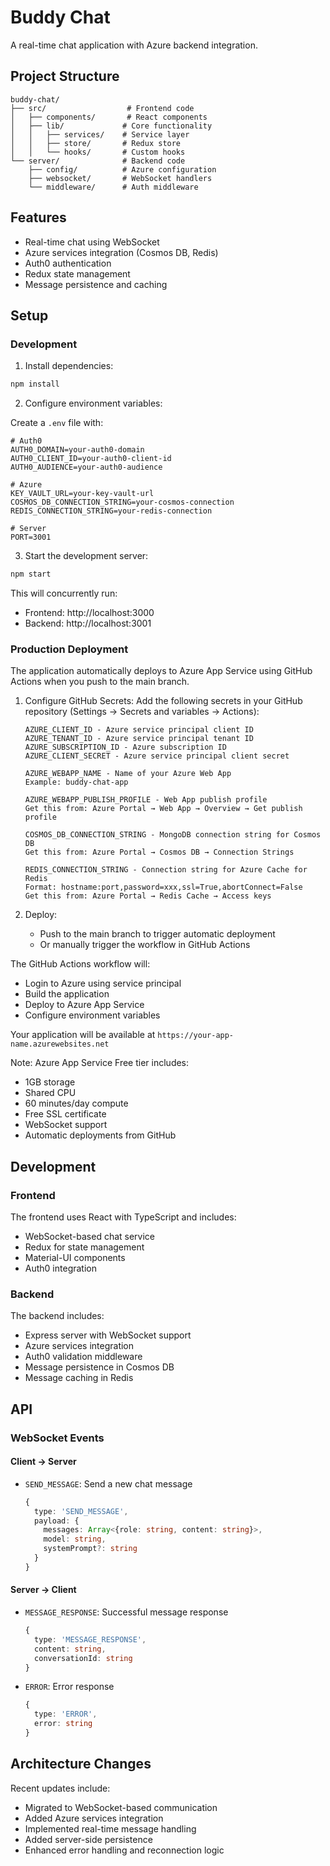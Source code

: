 # Buddy Chat

A real-time chat application with Azure backend integration.

## Project Structure

```
buddy-chat/
├── src/                  # Frontend code
│   ├── components/       # React components
│   ├── lib/             # Core functionality
│   │   ├── services/    # Service layer
│   │   ├── store/       # Redux store
│   │   └── hooks/       # Custom hooks
└── server/              # Backend code
    ├── config/          # Azure configuration
    ├── websocket/       # WebSocket handlers
    └── middleware/      # Auth middleware
```

## Features

- Real-time chat using WebSocket
- Azure services integration (Cosmos DB, Redis)
- Auth0 authentication
- Redux state management
- Message persistence and caching

## Setup

### Development

1. Install dependencies:
```bash
npm install
```

2. Configure environment variables:

Create a `.env` file with:
```
# Auth0
AUTH0_DOMAIN=your-auth0-domain
AUTH0_CLIENT_ID=your-auth0-client-id
AUTH0_AUDIENCE=your-auth0-audience

# Azure
KEY_VAULT_URL=your-key-vault-url
COSMOS_DB_CONNECTION_STRING=your-cosmos-connection
REDIS_CONNECTION_STRING=your-redis-connection

# Server
PORT=3001
```

3. Start the development server:
```bash
npm start
```

This will concurrently run:
- Frontend: http://localhost:3000
- Backend: http://localhost:3001

### Production Deployment

The application automatically deploys to Azure App Service using GitHub Actions when you push to the main branch.

1. Configure GitHub Secrets:
   Add the following secrets in your GitHub repository (Settings → Secrets and variables → Actions):

   ```
   AZURE_CLIENT_ID - Azure service principal client ID
   AZURE_TENANT_ID - Azure service principal tenant ID
   AZURE_SUBSCRIPTION_ID - Azure subscription ID
   AZURE_CLIENT_SECRET - Azure service principal client secret

   AZURE_WEBAPP_NAME - Name of your Azure Web App
   Example: buddy-chat-app

   AZURE_WEBAPP_PUBLISH_PROFILE - Web App publish profile
   Get this from: Azure Portal → Web App → Overview → Get publish profile

   COSMOS_DB_CONNECTION_STRING - MongoDB connection string for Cosmos DB
   Get this from: Azure Portal → Cosmos DB → Connection Strings

   REDIS_CONNECTION_STRING - Connection string for Azure Cache for Redis
   Format: hostname:port,password=xxx,ssl=True,abortConnect=False
   Get this from: Azure Portal → Redis Cache → Access keys
   ```

2. Deploy:
   - Push to the main branch to trigger automatic deployment
   - Or manually trigger the workflow in GitHub Actions

The GitHub Actions workflow will:
- Login to Azure using service principal
- Build the application
- Deploy to Azure App Service
- Configure environment variables

Your application will be available at `https://your-app-name.azurewebsites.net`

Note: Azure App Service Free tier includes:
- 1GB storage
- Shared CPU
- 60 minutes/day compute
- Free SSL certificate
- WebSocket support
- Automatic deployments from GitHub

## Development

### Frontend

The frontend uses React with TypeScript and includes:
- WebSocket-based chat service
- Redux for state management
- Material-UI components
- Auth0 integration

### Backend

The backend includes:
- Express server with WebSocket support
- Azure services integration
- Auth0 validation middleware
- Message persistence in Cosmos DB
- Message caching in Redis

## API

### WebSocket Events

#### Client -> Server
- `SEND_MESSAGE`: Send a new chat message
  ```typescript
  {
    type: 'SEND_MESSAGE',
    payload: {
      messages: Array<{role: string, content: string}>,
      model: string,
      systemPrompt?: string
    }
  }
  ```

#### Server -> Client
- `MESSAGE_RESPONSE`: Successful message response
  ```typescript
  {
    type: 'MESSAGE_RESPONSE',
    content: string,
    conversationId: string
  }
  ```
- `ERROR`: Error response
  ```typescript
  {
    type: 'ERROR',
    error: string
  }
  ```

## Architecture Changes

Recent updates include:
- Migrated to WebSocket-based communication
- Added Azure services integration
- Implemented real-time message handling
- Added server-side persistence
- Enhanced error handling and reconnection logic

